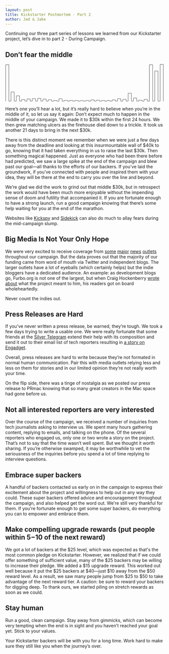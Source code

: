 ```yaml
---
layout: post
title: Kickstarter Postmortem - Part 2
author: Jed & Jake
---
```


Continuing our three part series of lessons we learned from our Kickstarter project, let’s dive in to part 2 - During Campaign.

## Don’t fear the middle

<svg class="animated" version="1.1" baseProfile="tiny" id="Layer_1" xmlns="http://www.w3.org/2000/svg" xmlns:xlink="http://www.w3.org/1999/xlink"
	 x="0px" y="0px" viewBox="0 0 590 140" xml:space="preserve">
<polyline fill="none" stroke="#231F20" stroke-linecap="round" stroke-linejoin="round" stroke-miterlimit="10" points=" 1.4,138.4 1.4,2.9 13.4,2.9 13.4,138.4 21.2,138.4 21.2,104.2 33.2,104.2 33.2,138.4 41.1,138.4 41.1,118.9 53.1,118.9 53.1,138.4 60.9,138.4 60.9,132.6 72.9,132.6 72.9,138.4 80.7,138.4 80.7,130.3 92.7,130.3 92.7,138.4 100.6,138.4 100.6,129.1 112.6,129.1 112.6,138.4 120.4,138.4 120.4,128.2 132.4,128.2 132.4,138.4 140.2,138.4 140.2,130.8 152.2,130.8 152.2,138.4 160.1,138.4 160.1,133.3 172.1,133.3 172.1,138.4 179.9,138.4 179.9,136.2 191.9,136.2 191.9,138.4 199.7,138.4 199.7,129.6 211.7,129.6 211.7,138.4 219.6,138.4 219.6,135.5 231.6,135.5 231.6,138.4 239.4,138.4 239.4,136.2 251.4,136.2 251.4,138.4 259.2,138.4 259.2,136.2 271.2,136.2 271.2,138.4 279.1,138.4 279.1,136.7 291.1,136.7 291.1,138.4 298.9,138.4 298.9,136.2 310.9,136.2 310.9,138.4 318.8,138.4 318.8,134 330.8,134 330.8,138.4 338.6,138.4 338.6,135 350.6,135 350.6,138.4 358.4,138.4 358.4,136.2 370.4,136.2 370.4,138.4 378.3,138.4 378.3,136.2 390.3,136.2 390.3,138.4 398.1,138.4 398.1,134 410.1,134 410.1,138.4 417.9,138.4 417.9,129.6 429.9,129.6 429.9,138.4 437.8,138.4 437.8,131.6 449.8,131.6 449.8,138.4 457.6,138.4 457.6,108.9 469.6,108.9 469.6,138.4 477.4,138.4 477.4,126.9 489.4,126.9 489.4,138.4 497.3,138.4 497.3,135 509.3,135 509.3,138.4 517.1,138.4 517.1,131.6 529.1,131.6 529.1,138.4 536.9,138.4 536.9,2.9 548.9,2.9 548.9,138.4 556.8,138.4 556.8,26.2 568.8,26.2 568.8,138.4 576.6,138.4 576.6,1.6 588.6,1.6 588.6,138.4 "/>
</svg>


Here’s one you’ll hear a lot, but it’s really hard to believe when you’re in the middle of it, so let us say it again: Don’t expect much to happen in the middle of your campaign. We made it to $30k within the first 24 hours. We then grew matching ulcers as the firehouse died down to a trickle. It took us another 21 days to bring in the next $30k.

There is this distinct moment we remember when we were just a few days away from the deadline and looking at this insurmountable wall of $40k to go, knowing that it had taken everything in us to raise the last $30k. Then something magical happened. Just as everyone who had been there before had predicted, we saw a large spike at the end of the campaign and blew past our goal—all thanks to the efforts of our backers. If you’ve laid the groundwork, if you’ve connected with people and inspired them with your idea, they will be there at the end to carry you over the line and beyond.

We’re glad we did the work to grind out that middle $30k, but in retrospect the work would have been much more enjoyable without the impending sense of doom and futility that accompanied it. If you are fortunate enough to have a strong launch, run a good campaign knowing that there’s some help waiting for you at the end of the marathon.  

Websites like [Kickspy](http://www.kickspy.com/) and [Sidekick](http://sidekick.epfl.ch/) can also do much to allay fears during the mid-campaign slump.

## Big Media Is Not Your Only Hope

We were very excited to receive coverage from [some](http://blogs.wsj.com/speakeasy/2014/07/16/apps-cats-and-digital-displays-five-fan-funded-projects/) [major](http://techcrunch.com/2014/07/02/app-a-documentary-about-the-human-side-of-the-app-revolution/) [news](http://www.engadget.com/2014/07/08/app-the-human-story-kickstarter/) [outlets](http://www.macworld.com/article/2452716/app-documentary-exclusive-gruber-on-jobs.html) throughout our campaign. But the data proves out that the majority of our funding came from word of mouth via Twitter and independent blogs. The larger outlets have a lot of eyeballs (which certainly helps) but the indie bloggers have a dedicated audience. An example: as development blogs go, Furbo.org is not one of the largest, but when Craig Hockenberry [wrote about](http://furbo.org/2014/07/01/a-documentary/) what the project meant to him, his readers got on board wholeheartedly.

Never count the indies out.

## Press Releases are Hard

If you’ve never written a press release, be warned, they’re tough. We took a few days trying to write a usable one. We were really fortunate that some friends at the [Silver Telegram](http://thesilvertelegram.com) extend their help with its composition and send it out to their email list of tech reporters resulting in [a story on Engadget](http://www.engadget.com/2014/07/08/app-the-human-story-kickstarter/).  

Overall, press releases are hard to write because they’re not formated in normal human communication. Pair this with media outlets relying less and less on them for stories and in our limited opinion they’re not really worth your time.  

On the flip side, there was a tinge of nostalgia as we posted our press release to PRmac knowing that so many great creators in the Mac space had gone before us.

## Not all interested reporters are very interested

Over the course of the campaign, we received a number of inquiries from tech journalists asking to interview us. We spent many hours gathering content, replying to emails, and talking on the phone. Of the several reporters who engaged us, only one or two wrote a story on the project. That’s not to say that the time wasn’t well spent. But we thought it worth sharing. If you’re otherwise swamped, it may be worthwhile to vet the seriousness of the inquiries before you spend a lot of time replying to interview questions.

## Embrace super backers

A handful of backers contacted us early on in the campaign to express their excitement about the project and willingness to help out in any way they could. These super backers offered advice and encouragement throughout the campaign, and also helped get the word out. We're still very thankful for them. If you're fortunate enough to get some super backers, do everything you can to empower and embrace them.


## Make compelling upgrade rewards (put people within $5-$10 of the next reward)

We got a lot of backers at the $25 level, which was expected as that's the most common pledge on Kickstarter. However, we realized that if we could offer something of sufficient value, many of the $25 backers may be willing to increase their pledge. We added a $15 upgrade reward. This worked out well because it put the $25 backers at $40—just $10 away from the $50 reward level. As a result, we saw many people jump from $25 to $50 to take advantage of the next reward tier. A caution: be sure to reward your backers for digging deep. To thank ours, we started piling on stretch rewards as soon as we could.

## Stay human

Run a good, clean campaign. Stay away from gimmicks, which can become very tempting when the end is in sight and you haven’t reached your goal yet. Stick to your values.

Your Kickstarter backers will be with you for a long time. Work hard to make sure they still like you when the journey’s over.
